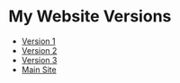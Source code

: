 # My Website Versions

- [Version 1](https://github.com/hi-ajeet/my-website/v1/)
- [Version 2](https://github.com/hi-ajeet/my-website/v2/)
- [Version 3](https://github.com/hi-ajeet/my-website/v3/)
- [Main Site](https://hiajeet.com)
